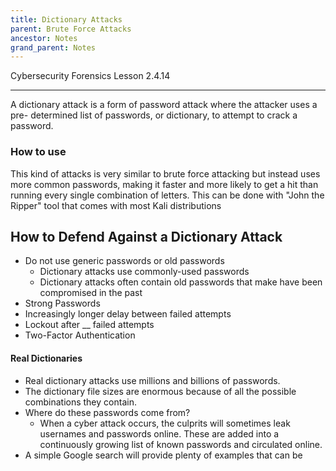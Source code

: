 ```yaml
---
title: Dictionary Attacks
parent: Brute Force Attacks
ancestor: Notes
grand_parent: Notes
---
```

Cybersecurity Forensics Lesson 2.4.14
___
  
A dictionary attack is a form of password attack where the attacker uses a pre- determined list of passwords, or dictionary, to attempt to crack a password.

### How to use
This kind of attacks is very similar to brute force attacking but instead uses more common passwords, making it faster and more likely to get a hit than running every single combination of letters. This can be done with "John the Ripper" tool that comes with most Kali distributions


## How to Defend Against a Dictionary Attack  
- Do not use generic passwords or old passwords  
	- Dictionary attacks use commonly-used passwords  
	- Dictionary attacks often contain old passwords that make have been compromised in the past  
- Strong Passwords  
- Increasingly longer delay between failed attempts  
- Lockout after __ failed attempts  
- Two-Factor Authentication  

#### Real Dictionaries  
- Real dictionary attacks use millions and billions of passwords.  
- The dictionary file sizes are enormous because of all the possible combinations they contain.  
- Where do these passwords come from?  
	- When a cyber attack occurs, the culprits will sometimes leak usernames and passwords online. These are added into a continuously growing list of known passwords and circulated online.  
- A simple Google search will provide plenty of examples that can be